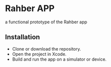 # Rahber APP

a functional prototype of the Rahber app

## Installation

- Clone or download the repository.
- Open the project in Xcode.
- Build and run the app on a simulator or device.